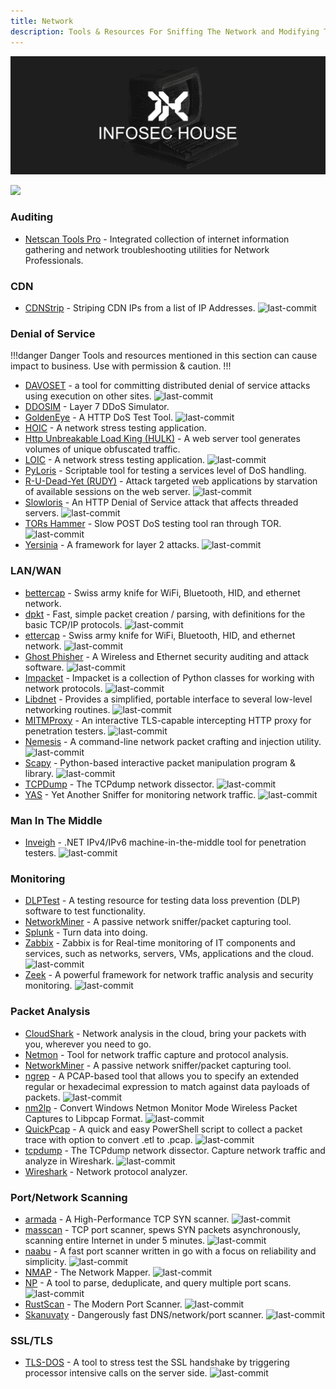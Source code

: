 ```yaml
---
title: Network
description: Tools & Resources For Sniffing The Network and Modifying The Packets.
---
```


![](/assets/headers/header-logo.png)

![](https://img.shields.io/badge/Tools%20%26%20Resources%20Available-46-757575?style=for-the-badge)

### Auditing

* [Netscan Tools Pro](https://netscantools.com/nstpromain.html) - Integrated collection of internet information gathering and network troubleshooting utilities for Network Professionals. 

### CDN

* [CDNStrip](https://github.com/j3ssie/cdnstrip/) - Striping CDN IPs from a list of IP Addresses. ![last-commit](https://img.shields.io/github/last-commit/j3ssie/cdnstrip?style=flat)


### Denial of Service

!!!danger Danger
Tools and resources mentioned in this section can cause impact to business. Use with permission & caution.
!!!

* [DAVOSET](https://github.com/MustLive/DAVOSET) - a tool for committing distributed denial of service attacks using execution on other sites. ![last-commit](https://img.shields.io/github/last-commit/MustLive/DAVOSET?style=flat)
* [DDOSIM](https://sourceforge.net/projects/ddosim/) - Layer 7 DDoS Simulator. 
* [GoldenEye](https://github.com/jseidl/GoldenEye) - A HTTP DoS Test Tool. ![last-commit](https://img.shields.io/github/last-commit/jseidl/GoldenEye?style=flat)
* [HOIC](https://sourceforge.net/projects/highorbitioncannon/) - A network stress testing application. 
* [Http Unbreakable Load King (HULK)](https://packetstormsecurity.com/files/112856/HULK-Http-Unbearable-Load-King.html) - A web server tool generates volumes of unique obfuscated traffic. 
* [LOIC](https://github.com/NewEraCracker/LOIC) - A network stress testing application. ![last-commit](https://img.shields.io/github/last-commit/NewEraCracker/LOIC?style=flat)
* [PyLoris](https://motoma.io/pyloris/) - Scriptable tool for testing a services level of DoS handling. 
* [R-U-Dead-Yet (RUDY)](https://github.com/sahilchaddha/rudyjs) - Attack targeted web applications by starvation of available sessions on the web server. ![last-commit](https://img.shields.io/github/last-commit/sahilchaddha/rudyjs?style=flat)
* [Slowloris](https://github.com/gkbrk/slowloris) - An HTTP Denial of Service attack that affects threaded servers. ![last-commit](https://img.shields.io/github/last-commit/gkbrk/slowloris?style=flat)
* [TORs Hammer](https://github.com/Karlheinzniebuhr/torshammer) - Slow POST DoS testing tool ran through TOR. ![last-commit](https://img.shields.io/github/last-commit/Karlheinzniebuhr/torshammer?style=flat)
* [Yersinia](https://github.com/tomac/yersinia) - A framework for layer 2 attacks. ![last-commit](https://img.shields.io/github/last-commit/tomac/yersinia?style=flat)


### LAN/WAN

* [bettercap](https://www.bettercap.org/) - Swiss army knife for WiFi, Bluetooth, HID, and ethernet network. 
* [dpkt](https://github.com/kbandla/dpkt) - Fast, simple packet creation / parsing, with definitions for the basic TCP/IP protocols. ![last-commit](https://img.shields.io/github/last-commit/kbandla/dpkt?style=flat)
* [ettercap](https://github.com/Ettercap/ettercap) - Swiss army knife for WiFi, Bluetooth, HID, and ethernet network. ![last-commit](https://img.shields.io/github/last-commit/Ettercap/ettercap?style=flat)
* [Ghost Phisher](https://github.com/savio-code/ghost-phisher) - A Wireless and Ethernet security auditing and attack software. ![last-commit](https://img.shields.io/github/last-commit/savio-code/ghost-phisher?style=flat)
* [Impacket](https://github.com/SecureAuthCorp/impacket) - Impacket is a collection of Python classes for working with network protocols. ![last-commit](https://img.shields.io/github/last-commit/SecureAuthCorp/impacket?style=flat)
* [Libdnet](https://github.com/ofalk/libdnet) - Provides a simplified, portable interface to several low-level networking routines. ![last-commit](https://img.shields.io/github/last-commit/ofalk/libdnet?style=flat)
* [MITMProxy](https://github.com/mitmproxy/mitmproxy) - An interactive TLS-capable intercepting HTTP proxy for penetration testers. ![last-commit](https://img.shields.io/github/last-commit/mitmproxy/mitmproxy?style=flat)
* [Nemesis](https://github.com/libnet/nemesis) - A command-line network packet crafting and injection utility. ![last-commit](https://img.shields.io/github/last-commit/libnet/nemesis?style=flat)
* [Scapy](https://github.com/secdev/scapy) - Python-based interactive packet manipulation program & library. ![last-commit](https://img.shields.io/github/last-commit/secdev/scapy?style=flat)
* [TCPDump](https://github.com/the-tcpdump-group/tcpdump) - The TCPdump network dissector. ![last-commit](https://img.shields.io/github/last-commit/the-tcpdump-group/tcpdump?style=flat)
* [YAS](https://github.com/redcode-labs/YAS) - Yet Another Sniffer for monitoring network traffic. ![last-commit](https://img.shields.io/github/last-commit/redcode-labs/YAS?style=flat)


### Man In The Middle

* [Inveigh](https://github.com/Kevin-Robertson/Inveigh) - .NET IPv4/IPv6 machine-in-the-middle tool for penetration testers. ![last-commit](https://img.shields.io/github/last-commit/Kevin-Robertson/Inveigh?style=flat)


### Monitoring

* [DLPTest](https://dlptest.com/) - A testing resource for testing data loss prevention (DLP) software to test functionality.
* [NetworkMiner](https://www.netresec.com/?page=NetworkMiner) - A passive network sniffer/packet capturing tool.
* [Splunk](https://www.splunk.com/) - Turn data into doing.
* [Zabbix](https://github.com/zabbix/zabbix) - Zabbix is for Real-time monitoring of IT components and services, such as networks, servers, VMs, applications and the cloud. ![last-commit](https://img.shields.io/github/last-commit/zabbix/zabbix?style=flat)
* [Zeek](https://github.com/zeek/zeek) - A powerful framework for network traffic analysis and security monitoring. ![last-commit](https://img.shields.io/github/last-commit/zeek/zeek?style=flat)


### Packet Analysis

* [CloudShark](https://www.qacafe.com/analysis-tools/cloudshark/qa-cloudshark-personal-saas/) - Network analysis in the cloud, bring your packets with you, wherever you need to go. 
* [Netmon](https://www.microsoft.com/en-us/download/details.aspx?id=4865) - Tool for network traffic capture and protocol analysis. 
* [NetworkMiner](https://www.netresec.com/?page=NetworkMiner) - A passive network sniffer/packet capturing tool. 
* [ngrep](https://github.com/jpr5/ngrep) - A PCAP-based tool that allows you to specify an extended regular or hexadecimal expression to match against data payloads of packets. ![last-commit](https://img.shields.io/github/last-commit/jpr5/ngrep?style=flat)
* [nm2lp](https://github.com/joswr1ght/nm2lp) - Convert Windows Netmon Monitor Mode Wireless Packet Captures to Libpcap Format. ![last-commit](https://img.shields.io/github/last-commit/joswr1ght/nm2lp?style=flat)
* [QuickPcap](https://github.com/dwmetz/QuickPcap) -  A quick and easy PowerShell script to collect a packet trace with option to convert .etl to .pcap. ![last-commit](https://img.shields.io/github/last-commit/dwmetz/QuickPcap?style=flat)
* [tcpdump](https://github.com/the-tcpdump-group/tcpdump) - The TCPdump network dissector. Capture network traffic and analyze in Wireshark. ![last-commit](https://img.shields.io/github/last-commit/the-tcpdump-group/tcpdump?style=flat)
* [Wireshark](https://gitlab.com/wireshark/wireshark) - Network protocol analyzer.


### Port/Network Scanning

* [armada](https://github.com/resyncgg/armada) - A High-Performance TCP SYN scanner. ![last-commit](https://img.shields.io/github/last-commit/resyncgg/armada?style=flat)
* [masscan](https://github.com/robertdavidgraham/masscan) - TCP port scanner, spews SYN packets asynchronously, scanning entire Internet in under 5 minutes. ![last-commit](https://img.shields.io/github/last-commit/robertdavidgraham/masscan?style=flat)
* [naabu](https://github.com/projectdiscovery/naabu) - A fast port scanner written in go with a focus on reliability and simplicity. ![last-commit](https://img.shields.io/github/last-commit/projectdiscovery/naabu?style=flat)
* [NMAP](https://github.com/nmap/nmap) - The Network Mapper. ![last-commit](https://img.shields.io/github/last-commit/nmap/nmap?style=flat)
* [NP](https://github.com/leesoh/np) - A tool to parse, deduplicate, and query multiple port scans. ![last-commit](https://img.shields.io/github/last-commit/leesoh/np?style=flat)
* [RustScan](https://github.com/RustScan/RustScan) - The Modern Port Scanner. ![last-commit](https://img.shields.io/github/last-commit/RustScan/RustScan?style=flat)
* [Skanuvaty](https://github.com/Esc4iCEscEsc/skanuvaty) - Dangerously fast DNS/network/port scanner. ![last-commit](https://img.shields.io/github/last-commit/Esc4iCEscEsc/skanuvaty?style=flat)


### SSL/TLS

* [TLS-DOS](https://github.com/azet/thc-tls-dos) - A tool to stress test the SSL handshake by triggering processor intensive calls on the server side. ![last-commit](https://img.shields.io/github/last-commit/azet/thc-tls-dos?style=flat)